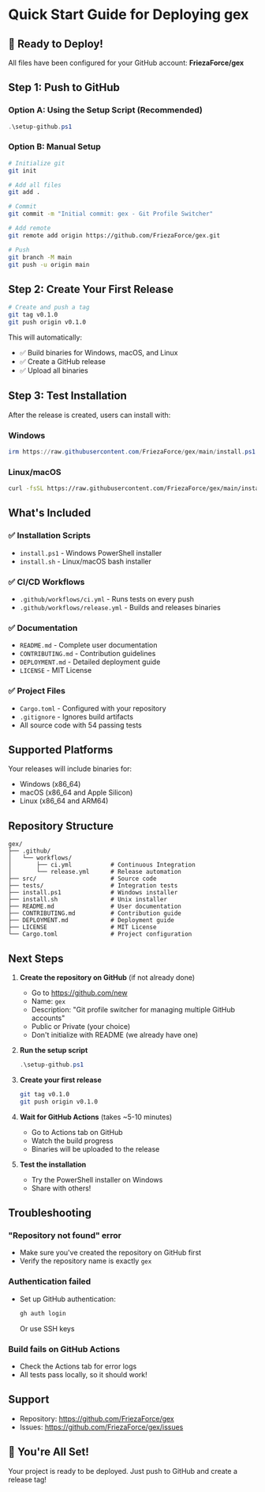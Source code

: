 # Quick Start Guide for Deploying gex

## 🚀 Ready to Deploy!

All files have been configured for your GitHub account: **FriezaForce/gex**

## Step 1: Push to GitHub

### Option A: Using the Setup Script (Recommended)
```powershell
.\setup-github.ps1
```

### Option B: Manual Setup
```bash
# Initialize git
git init

# Add all files
git add .

# Commit
git commit -m "Initial commit: gex - Git Profile Switcher"

# Add remote
git remote add origin https://github.com/FriezaForce/gex.git

# Push
git branch -M main
git push -u origin main
```

## Step 2: Create Your First Release

```bash
# Create and push a tag
git tag v0.1.0
git push origin v0.1.0
```

This will automatically:
- ✅ Build binaries for Windows, macOS, and Linux
- ✅ Create a GitHub release
- ✅ Upload all binaries

## Step 3: Test Installation

After the release is created, users can install with:

### Windows
```powershell
irm https://raw.githubusercontent.com/FriezaForce/gex/main/install.ps1 | iex
```

### Linux/macOS
```bash
curl -fsSL https://raw.githubusercontent.com/FriezaForce/gex/main/install.sh | bash
```

## What's Included

### ✅ Installation Scripts
- `install.ps1` - Windows PowerShell installer
- `install.sh` - Linux/macOS bash installer

### ✅ CI/CD Workflows
- `.github/workflows/ci.yml` - Runs tests on every push
- `.github/workflows/release.yml` - Builds and releases binaries

### ✅ Documentation
- `README.md` - Complete user documentation
- `CONTRIBUTING.md` - Contribution guidelines
- `DEPLOYMENT.md` - Detailed deployment guide
- `LICENSE` - MIT License

### ✅ Project Files
- `Cargo.toml` - Configured with your repository
- `.gitignore` - Ignores build artifacts
- All source code with 54 passing tests

## Supported Platforms

Your releases will include binaries for:
- Windows (x86_64)
- macOS (x86_64 and Apple Silicon)
- Linux (x86_64 and ARM64)

## Repository Structure

```
gex/
├── .github/
│   └── workflows/
│       ├── ci.yml           # Continuous Integration
│       └── release.yml      # Release automation
├── src/                     # Source code
├── tests/                   # Integration tests
├── install.ps1              # Windows installer
├── install.sh               # Unix installer
├── README.md                # User documentation
├── CONTRIBUTING.md          # Contribution guide
├── DEPLOYMENT.md            # Deployment guide
├── LICENSE                  # MIT License
└── Cargo.toml               # Project configuration
```

## Next Steps

1. **Create the repository on GitHub** (if not already done)
   - Go to https://github.com/new
   - Name: `gex`
   - Description: "Git profile switcher for managing multiple GitHub accounts"
   - Public or Private (your choice)
   - Don't initialize with README (we already have one)

2. **Run the setup script**
   ```powershell
   .\setup-github.ps1
   ```

3. **Create your first release**
   ```bash
   git tag v0.1.0
   git push origin v0.1.0
   ```

4. **Wait for GitHub Actions** (takes ~5-10 minutes)
   - Go to Actions tab on GitHub
   - Watch the build progress
   - Binaries will be uploaded to the release

5. **Test the installation**
   - Try the PowerShell installer on Windows
   - Share with others!

## Troubleshooting

### "Repository not found" error
- Make sure you've created the repository on GitHub first
- Verify the repository name is exactly `gex`

### Authentication failed
- Set up GitHub authentication:
  ```bash
  gh auth login
  ```
  Or use SSH keys

### Build fails on GitHub Actions
- Check the Actions tab for error logs
- All tests pass locally, so it should work!

## Support

- Repository: https://github.com/FriezaForce/gex
- Issues: https://github.com/FriezaForce/gex/issues

## 🎉 You're All Set!

Your project is ready to be deployed. Just push to GitHub and create a release tag!
